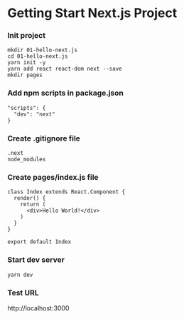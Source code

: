 # Getting Start Next.js Project

### Init project
```
mkdir 01-hello-next.js
cd 01-hello-next.js
yarn init -y
yarn add react react-dom next --save
mkdir pages
```

### Add npm scripts in package.json
```
"scripts": {
  "dev": "next"
}
```

### Create .gitignore file
```
.next
node_modules
```

### Create pages/index.js file
```
class Index extends React.Component {
  render() {
    return (
      <div>Hello World!</div>
    )
  }
}

export default Index
```

### Start dev server
```
yarn dev
```

### Test URL
http://localhost:3000